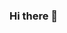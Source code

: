 ### Hi there 👋

<!--
**dbms/dbms** is a ✨ _special_ ✨ repository because its `README.md` (this file) appears on your GitHub profile.

Here are some ideas to get you started:

- 🔭 I’m currently working on python, django. 
- 📫 How to reach me: ideepakbalhara@gmail.com
- ⚡ Fun fact: The Deep Web & Darknet are two different concepts.
-->
